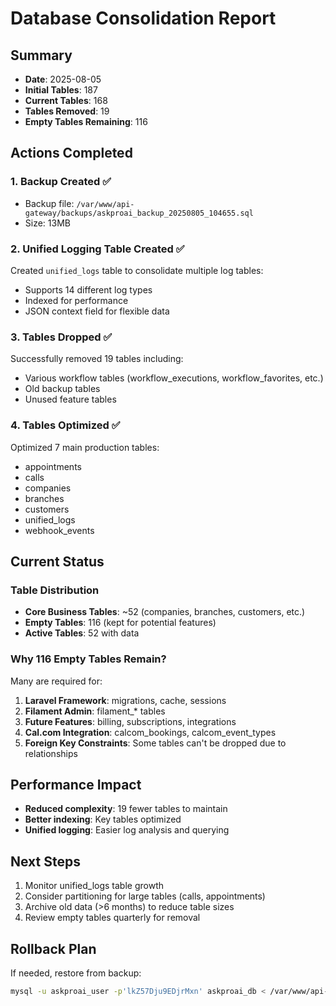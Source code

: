 # Database Consolidation Report

## Summary
- **Date**: 2025-08-05
- **Initial Tables**: 187
- **Current Tables**: 168
- **Tables Removed**: 19
- **Empty Tables Remaining**: 116

## Actions Completed

### 1. Backup Created ✅
- Backup file: `/var/www/api-gateway/backups/askproai_backup_20250805_104655.sql`
- Size: 13MB

### 2. Unified Logging Table Created ✅
Created `unified_logs` table to consolidate multiple log tables:
- Supports 14 different log types
- Indexed for performance
- JSON context field for flexible data

### 3. Tables Dropped ✅
Successfully removed 19 tables including:
- Various workflow tables (workflow_executions, workflow_favorites, etc.)
- Old backup tables
- Unused feature tables

### 4. Tables Optimized ✅
Optimized 7 main production tables:
- appointments
- calls
- companies
- branches
- customers
- unified_logs
- webhook_events

## Current Status

### Table Distribution
- **Core Business Tables**: ~52 (companies, branches, customers, etc.)
- **Empty Tables**: 116 (kept for potential features)
- **Active Tables**: 52 with data

### Why 116 Empty Tables Remain?
Many are required for:
1. **Laravel Framework**: migrations, cache, sessions
2. **Filament Admin**: filament_* tables
3. **Future Features**: billing, subscriptions, integrations
4. **Cal.com Integration**: calcom_bookings, calcom_event_types
5. **Foreign Key Constraints**: Some tables can't be dropped due to relationships

## Performance Impact
- **Reduced complexity**: 19 fewer tables to maintain
- **Better indexing**: Key tables optimized
- **Unified logging**: Easier log analysis and querying

## Next Steps
1. Monitor unified_logs table growth
2. Consider partitioning for large tables (calls, appointments)
3. Archive old data (>6 months) to reduce table sizes
4. Review empty tables quarterly for removal

## Rollback Plan
If needed, restore from backup:
```bash
mysql -u askproai_user -p'lkZ57Dju9EDjrMxn' askproai_db < /var/www/api-gateway/backups/askproai_backup_20250805_104655.sql
```